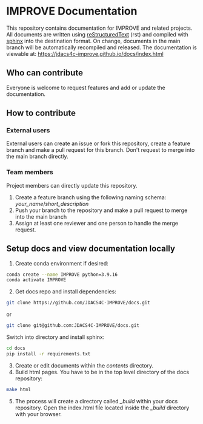 # IMPROVE Documentation 

This repository contains documentation for IMPROVE and related projects. All documents are written using [reStructuredText](https://www.sphinx-doc.org/en/master/usage/restructuredtext/basics.html) (rst) and compiled with [sphinx](https://www.sphinx-doc.org/en/master/index.html) into the destination format. On change, documents in the main branch will be automatically recompiled and released. The documentation is viewable at: https://jdacs4c-improve.github.io/docs/index.html 

## Who can contribute

Everyone is welcome to request features and add or update the documentation. 

## How to contribute

### External users

External users can create an issue or fork this repository, create a feature branch and make a pull request for this branch. Don't request to merge into the main branch directly. 

### Team members

Project members can directly update this repository. 

1. Create a feature branch using the following naming schema: *your_name*/*short_description*
2. Push your branch to the repository and make a pull request to merge into the main branch
3. Assign at least one reviewer and one person to handle the merge request. 

## Setup docs and view documentation locally

1. Create conda environment if desired:

``` bash
conda create --name IMPROVE python=3.9.16
conda activate IMPROVE
```

2. Get docs repo and install dependencies:

``` bash
git clone https://github.com/JDACS4C-IMPROVE/docs.git
```

or

``` bash
git clone git@github.com:JDACS4C-IMPROVE/docs.git
```

Switch into directory and install sphinx:

```bash
cd docs
pip install -r requirements.txt
```

3. Create or edit documents within the *contents* directory.
4. Build html pages. You have to be in the top level directory of the docs repository:

``` bash
make html
```

5. The process will create a directory called *_build* within your docs repository. Open the index.html file located inside the *_build* directory with your browser. 
